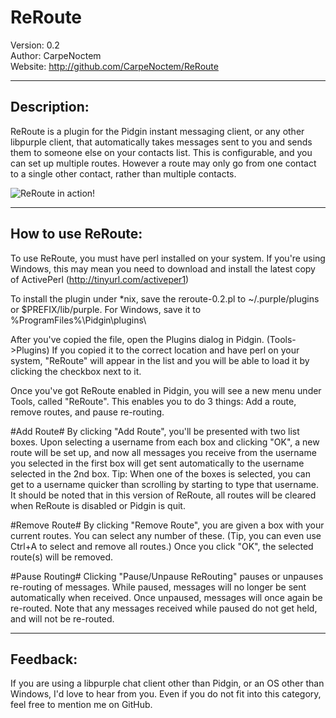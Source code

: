 ReRoute
=======

Version: 0.2  
Author: CarpeNoctem  
Website: http://github.com/CarpeNoctem/ReRoute  

------------
Description:
------------
ReRoute is a plugin for the Pidgin instant messaging client, or any other libpurple client, that automatically takes messages sent to you and sends them to someone else on your contacts list. This is configurable, and you can set up multiple routes. However a route may only go from one contact to a single other contact, rather than multiple contacts.  

![ReRoute in action!](https://raw.github.com/CarpeNoctem/ReRoute/master/reroute-in-action.gif)

-------------------
How to use ReRoute:
-------------------
To use ReRoute, you must have perl installed on your system. If you're using Windows, this may mean you need to download and install the latest copy of ActivePerl (http://tinyurl.com/activeper1)

To install the plugin under *nix, save the reroute-0.2.pl to ~/.purple/plugins or $PREFIX/lib/purple.
For Windows, save it to %ProgramFiles%\Pidgin\plugins\

After you've copied the file, open the Plugins dialog in Pidgin. (Tools->Plugins)
If you copied it to the correct location and have perl on your system, "ReRoute" will appear in the list and you will be able to load it by clicking the checkbox next to it.

Once you've got ReRoute enabled in Pidgin, you will see a new menu under Tools, called "ReRoute".
This enables you to do 3 things: Add a route, remove routes, and pause re-routing.

#Add Route#
By clicking "Add Route", you'll be presented with two list boxes. Upon selecting a username from each box and clicking "OK", a new route will be set up, and now all messages you receive from the username you selected in the first box will get sent automatically to the username selected in the 2nd box.
Tip: When one of the boxes is selected, you can get to a username quicker than scrolling by starting to type that username.
It should be noted that in this version of ReRoute, all routes will be cleared when ReRoute is disabled or Pidgin is quit.

#Remove Route#
By clicking "Remove Route", you are given a box with your current routes. You can select any number of these. (Tip, you can even use Ctrl+A to select and remove all routes.)
Once you click "OK", the selected route(s) will be removed.


#Pause Routing#
Clicking "Pause/Unpause ReRouting" pauses or unpauses re-routing of messages. While paused, messages will no longer be sent automatically when received. Once unpaused, messages will once again be re-routed. Note that any messages received while paused do not get held, and will not be re-routed.

---------
Feedback:
---------
If you are using a libpurple chat client other than Pidgin, or an OS other than Windows, I'd love to hear from you. Even if you do not fit into this category, feel free to mention me on GitHub.

